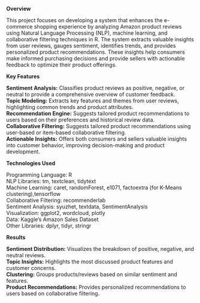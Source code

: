 **Overview**

This project focuses on developing a system that enhances the e-commerce shopping experience by analyzing Amazon product reviews using Natural Language Processing (NLP), machine learning, and collaborative filtering techniques in R. The system extracts valuable insights from user reviews, gauges sentiment, identifies trends, and provides personalized product recommendations. These insights help consumers make informed purchasing decisions and provide sellers with actionable feedback to optimize their product offerings.

**Key Features**

**Sentiment Analysis:** Classifies product reviews as positive, negative, or neutral to provide a comprehensive overview of customer feedback.                
**Topic Modeling:** Extracts key features and themes from user reviews, highlighting common trends and product attributes.                            
**Recommendation Engine:** Suggests tailored product recommendations to users based on their preferences and historical review data.                     
**Collaborative Filtering:** Suggests tailored product recommendations using user-based or item-based collaborative filtering.                       
**Actionable Insights:** Offers both consumers and sellers valuable insights into customer behavior, improving decision-making and product development.

**Technologies Used**

Programming Language: R             
NLP Libraries: tm, textclean, tidytext               
Machine Learning: caret, randomForest, e1071, factoextra (for K-Means clustering),tensorflow             
Collaborative Filtering: recommenderlab             
Sentiment Analysis: syuzhet, textdata, SentimentAnalysis             
Visualization: ggplot2, wordcloud, plotly              
Data: Kaggle’s Amazon Sales Dataset              
Other Libraries: dplyr, tidyr, stringr                 

**Results**

**Sentiment Distribution:** Visualizes the breakdown of positive, negative, and neutral reviews.             
**Topic Insights:** Highlights the most discussed product features and customer concerns.              
**Clustering:** Groups products/reviews based on similar sentiment and features.             
**Product Recommendations:** Provides personalized recommendations to users based on collaborative filtering.        



